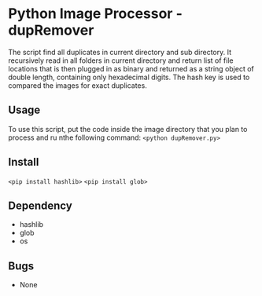 # Python Image Processor - dupRemover
The script find all duplicates in current directory and sub directory. It recursively read in all folders in current directory and return list of file locations that is then plugged in as binary and  returned as a string object of double length, containing only hexadecimal digits. The hash key is used to compared the images for exact duplicates.

## Usage
To use this script, put the code inside the image directory that you plan to process and ru nthe following command:
`<python dupRemover.py>`

## Install
`<pip install hashlib>`
`<pip install glob>`

## Dependency
 - hashlib
 - glob
 - os

## Bugs
 - None
